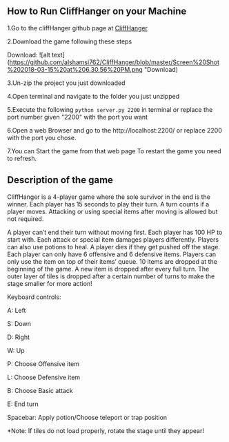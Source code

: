 

## How to Run CliffHanger on your Machine

1.Go to the cliffHanger github page at [CliffHanger](https://github.com/alshamsi762/CliffHanger)

2.Download the game following these steps

Download:
![alt text](https://github.com/alshamsi762/CliffHanger/blob/master/Screen%20Shot%202018-03-15%20at%206.30.56%20PM.png "Download)

3.Un-zip the project you just downloaded

4.Open terminal and navigate to the folder you just unzipped

5.Execute the following
``
python server.py 2200
`` in terminal or replace the port number given "2200" with the port you want

6.Open a web Browser and go to the http://localhost:2200/ or replace 2200 with the port you chose.

7.You can Start the game from that web page To restart the game you need to refresh.

## Description of the game

CliffHanger is a 4-player game where the sole survivor in the end is the winner.
Each player has 15 seconds to play their turn.
A turn counts if a player moves.
Attacking or using special items after moving is allowed but not required.

A player can’t end their turn without moving first.
Each player has 100 HP to start with.
Each attack or special item damages players differently.
Players can also use potions to heal.
A player dies if they get pushed off the stage.
Each player can only have 6 offensive and 6 defensive items.
Players can only use the item on top of their items’ queue.
10 items are dropped at the beginning of the game.
A new item is dropped after every full turn.
The outer layer of tiles is dropped after a certain number of turns to make the stage smaller for more action!

Keyboard controls:

A: Left

S: Down

D: Right

W: Up

P: Choose Offensive item

L: Choose Defensive item

B: Choose Basic attack

E: End turn

Spacebar: Apply potion/Choose teleport or trap position


*Note: If tiles do not load properly, rotate the stage until they appear!
